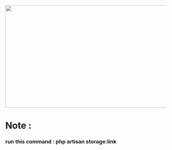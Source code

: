<div class="cover" style="margin: 0 auto">
    <img style="max-width: 100%; height: 20rem; width: 40rem;" src="https://images.fineartamerica.com/images/artworkimages/mediumlarge/2/greatest-album-covers-of-all-time-zapista-zapista.jpg" />
</div>
<h1>Note : <h3>run this command : php artisan storage:link</h3><h1>
